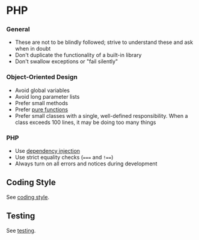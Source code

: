 # PHP

### General

- These are not to be blindly followed; strive to understand these and ask when in doubt
- Don't duplicate the functionality of a built-in library
- Don't swallow exceptions or "fail silently"

### Object-Oriented Design

- Avoid global variables
- Avoid long parameter lists
- Prefer small methods
- Prefer [pure functions]
- Prefer small classes with a single, well-defined responsibility. When a class exceeds 100 lines, it may be doing too many things

### PHP

- Use [dependency injection]
- Use strict equality checks (`===` and `!==`)
- Always turn on all errors and notices during development

## Coding Style
See [coding style].

## Testing
See [testing].

[pure functions]: https://en.wikipedia.org/wiki/Pure_function
[dependency injection]: /php/di.md
[coding style]: /php/cs.md
[testing]: /php/testing.md
